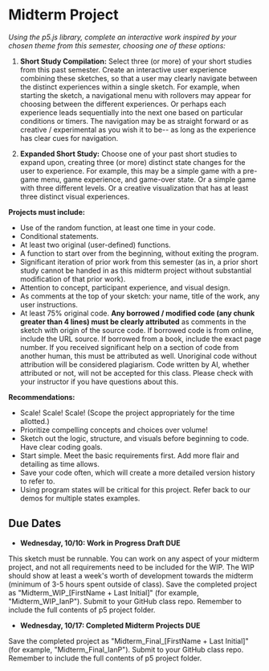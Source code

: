 # **Midterm Project**
_Using the p5.js library, complete an interactive work inspired by your chosen theme from this semester, choosing one of these options:_  
  
1. **Short Study Compilation:** Select three (or more) of your short studies from this past semester. Create an interactive user experience combining these sketches, so that a user may clearly navigate between the distinct experiences within a single sketch. For example, when starting the sketch, a navigational menu with rollovers may appear for choosing between the different experiences. Or perhaps each experience leads sequentially into the next one based on particular conditions or timers. The navigation may be as straight forward or as creative / experimental as you wish it to be-- as long as the experience has clear cues for navigation.     

2. **Expanded Short Study:** Choose one of your past short studies to expand upon, creating three (or more) distinct state changes for the user to experience. For example, this may be a simple game with a pre-game menu, game experience, and game-over state. Or a simple game with three different levels. Or a creative visualization that has at least three distinct visual experiences.   
  
 
**Projects must include:**   
*  Use of the random function, at least one time in your code.     
*  Conditional statements.  
*  At least two original (user-defined) functions.                
*  A function to start over from the beginning, without exiting the program.    
*  Significant iteration of prior work from this semester (as in, a prior short study cannot be handed in as this midterm project without substantial modification of that prior work).       
*  Attention to concept, participant experience, and visual design.      
*  As comments at the top of your sketch: your name, title of the work, any user instructions.    
*  At least 75% original code. **Any borrowed / modified code (any chunk greater than 4 lines) must be clearly attributed** as comments in the sketch with origin of the source code. If borrowed code is from online, include the URL source. If borrowed from a book, include the exact page number. If you received significant help on a section of code from another human, this must be attributed as well. Unoriginal code without attribution will be considered plagiarism. Code written by AI, whether attributed or not, will not be accepted for this class. Please check with your instructor if you have questions about this.            
   

**Recommendations:**  
*  Scale! Scale! Scale! (Scope the project appropriately for the time allotted.)    
*  Prioritize compelling concepts and choices over volume!    
*  Sketch out the logic, structure, and visuals before beginning to code. Have clear coding goals.         
*  Start simple. Meet the basic requirements first. Add more flair and detailing as time allows.    
*  Save your code often, which will create a more detailed version history to refer to.     
*  Using program states will be critical for this project. Refer back to our demos for multiple states examples.    
  
## **Due Dates**
* **Wednesday, 10/10: Work in Progress Draft DUE** 

This sketch must be runnable. You can work on any aspect of your midterm project, and not all requirements need to be included for the WIP. The WIP should show at least a week's worth of development towards the midterm (minimum of 3-5 hours spent outside of class). Save the completed project as "Midterm_WIP_[FirstName + Last Initial]" (for example, "Midterm_WIP_IanP"). Submit to your GitHub class repo. Remember to include the full contents of p5 project folder.
 
* **Wednesday, 10/17: Completed Midterm Projects DUE** 

Save the completed project as "Midterm_Final_[FirstName + Last Initial]" (for example, "Midterm_Final_IanP"). Submit to your GitHub class repo. Remember to include the full contents of p5 project folder.
 